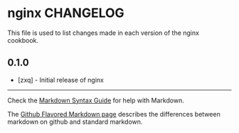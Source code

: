 nginx CHANGELOG
===============

This file is used to list changes made in each version of the nginx cookbook.

0.1.0
-----
- [zxq] - Initial release of nginx

- - -
Check the [Markdown Syntax Guide](http://daringfireball.net/projects/markdown/syntax) for help with Markdown.

The [Github Flavored Markdown page](http://github.github.com/github-flavored-markdown/) describes the differences between markdown on github and standard markdown.
